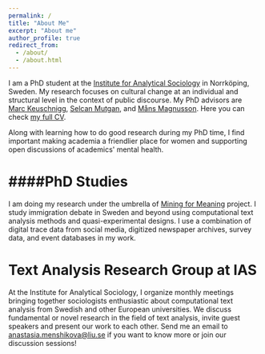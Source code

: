 ```yaml
---
permalink: /
title: "About Me"
excerpt: "About me"
author_profile: true
redirect_from: 
  - /about/
  - /about.html
---
```

I am a PhD student at the [Institute for Analytical Sociology](https://liu.se/en/organisation/liu/iei/ias) in Norrköping, Sweden. My research focuses on cultural change at an individual and structural level in the context of public discourse. My PhD advisors are [Marc Keuschnigg](https://keuschnigg.org/), [Selcan Mutgan](https://www.selcanmutgan.com/), and [Måns Magnusson](https://www.mansmagnusson.com/). Here you can check [my full CV](https://anastasia-menshikova.github.io/assets/cvMenshikovaAug2023.pdf).

Along with learning how to do good research during my PhD time, I find important making academia a friendlier place for women and supporting open discussions of academics' mental health.

####PhD Studies
===========
I am doing my research under the umbrella of [Mining for Meaning](https://liu.se/en/research/computational-text-analysis) project. I study immigration debate in Sweden and beyond using computational text analysis methods and quasi-experimental designs. I use a combination of digital trace data from social media, digitized newspaper archives, survey data, and event databases in my work.

Text Analysis Research Group at IAS
======
At the Institute for Analytical Sociology, I organize monthly meetings bringing together sociologists enthusiastic about computational text analysis from Swedish and other European universities. We discuss fundamental or novel research in the field of text analysis, invite guest speakers and present our work to each other. Send me an email to anastasia.menshikova@liu.se if you want to know more or join our discussion sessions!

